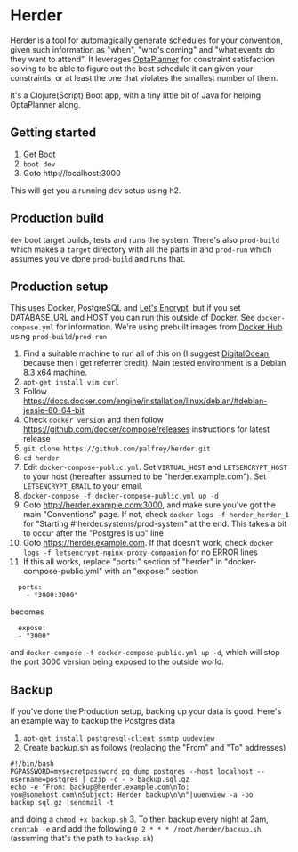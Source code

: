 Herder
======

Herder is a tool for automagically generate schedules for your convention, given such information as "when", "who's coming" and "what events do they want to attend". It leverages [OptaPlanner](http://www.optaplanner.org/) for constraint satisfaction solving to be able to figure out the best schedule it can given your constraints, or at least the one that violates the smallest number of them.

It's a Clojure(Script) Boot app, with a tiny little bit of Java for helping OptaPlanner along.

Getting started
---------------
1. [Get Boot](http://boot-clj.com/)
2. `boot dev`
3. Goto http://localhost:3000

This will get you a running dev setup using h2.

Production build
----------------
`dev` boot target builds, tests and runs the system. There's also `prod-build` which makes a `target` directory with all the parts in and `prod-run` which assumes you've done `prod-build` and runs that.

Production setup
----------------
This uses Docker, PostgreSQL and [Let's Encrypt](https://letsencrypt.org/), but if you set DATABASE_URL and HOST you can run this outside of Docker. See `docker-compose.yml` for information. We're using prebuilt images from [Docker Hub](https://hub.docker.com/r/palfrey/herder/) using `prod-build`/`prod-run`

1. Find a suitable machine to run all of this on (I suggest [DigitalOcean](https://m.do.co/c/25c8fd53e5bd), because then I get referrer credit). Main tested environment is a Debian 8.3 x64 machine.
2. `apt-get install vim curl`
3. Follow https://docs.docker.com/engine/installation/linux/debian/#debian-jessie-80-64-bit
4. Check `docker version` and then follow https://github.com/docker/compose/releases instructions for latest release
5. `git clone https://github.com/palfrey/herder.git`
6. `cd herder`
7. Edit `docker-compose-public.yml`. Set `VIRTUAL_HOST` and `LETSENCRYPT_HOST` to your host (hereafter assumed to be "herder.example.com"). Set `LETSENCRYPT_EMAIL` to your email.
8. `docker-compose -f docker-compose-public.yml up -d`
9. Goto http://herder.example.com:3000, and make sure you've got the main "Conventions" page. If not, check `docker logs -f herder_herder_1` for "Starting #'herder.systems/prod-system" at the end. This takes a bit to occur after the "Postgres is up" line
10. Goto https://herder.example.com. If that doesn't work, check `docker logs -f letsencrypt-nginx-proxy-companion` for no ERROR lines
11. If this all works, replace "ports:" section of "herder" in "docker-compose-public.yml" with an "expose:" section
```
  ports:
    - "3000:3000"
```
becomes
```
  expose:
  - "3000"
```
and `docker-compose -f docker-compose-public.yml up -d`, which will stop the port 3000 version being exposed to the outside world.

Backup
------
If you've done the Production setup, backing up your data is good. Here's an example way to backup the Postgres data

1. `apt-get install postgresql-client ssmtp uudeview`
2. Create backup.sh as follows (replacing the "From" and "To" addresses)
```
#!/bin/bash
PGPASSWORD=mysecretpassword pg_dump postgres --host localhost --username=postgres | gzip -c - > backup.sql.gz
echo -e "From: backup@herder.example.com\nTo: you@somehost.com\nSubject: Herder backup\n\n"|uuenview -a -bo backup.sql.gz |sendmail -t
```
and doing a `chmod +x backup.sh`
3. To then backup every night at 2am, `crontab -e` and add the following `0 2 * * * /root/herder/backup.sh` (assuming that's the path to `backup.sh`)
